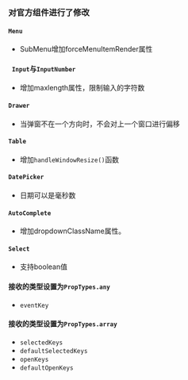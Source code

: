 ### 对官方组件进行了修改

#### `Menu`
- SubMenu增加forceMenuItemRender属性

#### ` Input`与`InputNumber`
- 增加maxlength属性，限制输入的字符数

#### `Drawer`
- 当弹窗不在一个方向时，不会对上一个窗口进行偏移

#### `Table`
- 增加`handleWindowResize()`函数

#### `DatePicker`
- 日期可以是毫秒数

#### `AutoComplete`
- 增加dropdownClassName属性。

#### `Select`
- 支持boolean值

#### 接收的类型设置为`PropTypes.any`
- `eventKey`

#### 接收的类型设置为`PropTypes.array`
- `selectedKeys`
- `defaultSelectedKeys`
- `openKeys`
- `defaultOpenKeys`
